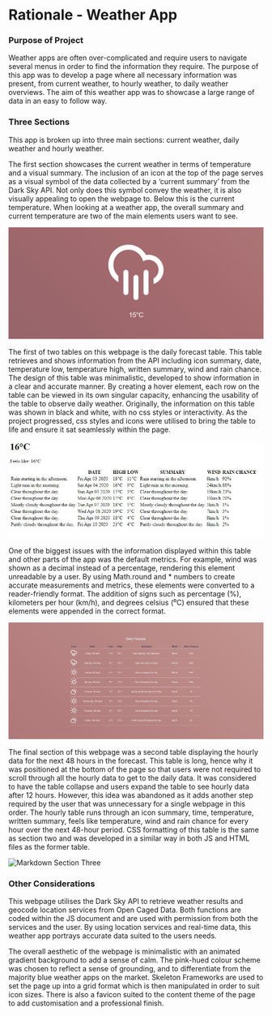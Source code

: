 # Rationale - Weather App

### Purpose of Project
Weather apps are often over-complicated and require users to navigate several menus in order to find the information they require. The purpose of this app was to develop a page where all necessary information was present, from current weather, to hourly weather, to daily weather overviews. The aim of this weather app was to showcase a large range of data in an easy to follow way.


### Three Sections

This app is broken up into three main sections: current weather, daily weather and hourly weather.

The first section showcases the current weather in terms of temperature and a visual summary. The inclusion of an icon at the top of the page serves as a visual symbol of the data collected by a ‘current summary’ from the Dark Sky API. Not only does this symbol convey the weather, it is also visually appealing to open the webpage to. Below this is the current temperature. When looking at a weather app, the overall summary and current temperature are two of the main elements users want to see.

![Markdown Section One](/images/markdown_sectionone.png)

The first of two tables on this webpage is the daily forecast table. This table retrieves and shows information from the API including icon summary, date, temperature low, temperature high, written summary, wind and rain chance. The design of this table was minimalistic, developed to show information in a clear and accurate manner. By creating a hover element, each row on the table can be viewed in its own singular capacity, enhancing the usability of the table to observe daily weather. Originally, the information on this table was shown in black and white, with no css styles or interactivity. As the project progressed, css styles and icons were utilised to bring the table to life and ensure it sat seamlessly within the page. 

![Markdown Original](/images/markdown_original.png)

One of the biggest issues with the information displayed within this table and other parts of the app was the default metrics. For example, wind was shown as a decimal instead of a percentage, rendering this element unreadable by a user. By using Math.round and * numbers to create accurate measurements and metrics, these elements were converted to a reader-friendly format. The addition of signs such as percentage (%), kilometers per hour (km/h), and degrees celsius (⁰C) ensured that these elements were appended in the correct format.

![Markdown Section Two](/images/markdown_sectiontwo.png)

The final section of this webpage was a second table displaying the hourly data for the next 48 hours in the forecast. This table is long, hence why it was positioned at the bottom of the page so that users were not required to scroll through all the hourly data to get to the daily data. It was considered to have the table collapse and users expand the table to see hourly data after 12 hours. However, this idea was abandoned as it adds another step required by the user that was unnecessary for a single webpage in this order. The hourly table runs through an icon summary, time, temperature, written summary, feels like temperature, wind and rain chance for every hour over the next 48-hour period. CSS formatting of this table is the same as section two and was developed in a similar way in both JS and HTML files as the former table.

![Markdown Section Three](/images/markdown_sectionthree.png)

### Other Considerations
This webpage utilises the Dark Sky API to retrieve weather results and geocode location services from Open Caged Data. Both functions are coded within the JS document and are used with permission from both the services and the user. By using location services and real-time data, this weather app portrays accurate data suited to the users needs. 

The overall aesthetic of the webpage is minimalistic with an animated gradient background to add a sense of calm. The pink-hued colour scheme was chosen to reflect a sense of grounding, and to differentiate from the majority blue weather apps on the market. Skeleton Frameworks are used to set the page up into a grid format which is then manipulated in order to suit icon sizes. There is also a favicon suited to the content theme of the page to add customisation and a professional finish. 
